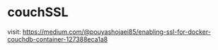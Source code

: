 # couchSSL

visit:
https://medium.com/@pouyashojaei85/enabling-ssl-for-docker-couchdb-container-127388eca1a8
